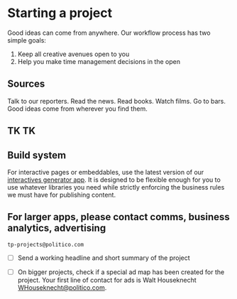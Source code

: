 # Starting a project

Good ideas can come from anywhere. Our workflow process has two simple goals:

1. Keep all creative avenues open to you
2. Help you make time management decisions in the open

## Sources

Talk to our reporters. Read the news. Read books. Watch films. Go to bars. Good ideas come from wherever you find them.

## TK TK

## Build system

For interactive pages or embeddables, use the latest version of our [interactives generator app](https://github.com/The-Politico/generator-politico-interactives). It is designed to be flexible enough for you to use whatever libraries you need while strictly enforcing the business rules we must have for publishing content.

## For larger apps, please contact c**omms, business analytics, advertising**

`tp-projects@politico.com`

* [ ] Send a working headline and short summary of the project 
* [ ] On bigger projects, check if a special ad map has been created for the project. Your first line of contact for ads is Walt Houseknecht [WHouseknecht@politico.com](mailto:WHouseknecht@politico.com).

